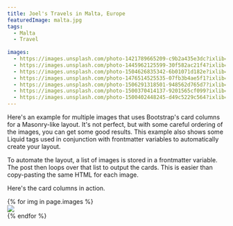 ```yaml
---
title: Joel's Travels in Malta, Europe
featuredImage: malta.jpg
tags:
  - Malta
  - Travel
  
images:
  - https://images.unsplash.com/photo-1421789665209-c9b2a435e3dc?ixlib=rb-0.3.5&ixid=eyJhcHBfaWQiOjEyMDd9&s=5b1016b885e7438c4633109d77368d4d&auto=format&fit=crop&w=1651&q=80
  - https://images.unsplash.com/photo-1445962125599-30f582ac21f4?ixlib=rb-0.3.5&ixid=eyJhcHBfaWQiOjEyMDd9&s=38c096c472ba616dc4e8e76a8069c97a&auto=format&fit=crop&w=668&q=80
  - https://images.unsplash.com/photo-1504626835342-6b01071d182e?ixlib=rb-0.3.5&ixid=eyJhcHBfaWQiOjEyMDd9&s=975855d515c9d56352ee3bfe74287f2b&auto=format&fit=crop&w=1651&q=80
  - https://images.unsplash.com/photo-1476514525535-07fb3b4ae5f1?ixlib=rb-0.3.5&ixid=eyJhcHBfaWQiOjEyMDd9&s=468a8c18f5d811cf03c654b653b5089e&auto=format&fit=crop&w=1650&q=80
  - https://images.unsplash.com/photo-1506291318501-948562d765d7?ixlib=rb-0.3.5&ixid=eyJhcHBfaWQiOjEyMDd9&s=71ad8e3b7b4bd210182ed5e5c024903b&auto=format&fit=crop&w=1650&q=80
  - https://images.unsplash.com/photo-1500370414137-9201565cf099?ixlib=rb-0.3.5&ixid=eyJhcHBfaWQiOjEyMDd9&s=95e700b9e28eb7ed7b5769c823741126&auto=format&fit=crop&w=668&q=80
  - https://images.unsplash.com/photo-1500402448245-d49c5229c564?ixlib=rb-0.3.5&ixid=eyJhcHBfaWQiOjEyMDd9&s=f19c590b253f803a7f9b643c59017160&auto=format&fit=crop&w=1650&q=80
---
```


Here's an example for multiple images that uses Bootstrap's card columns for a Masonry-like layout. It's not perfect, but with some careful ordering of the images, you can get some good results. This example also shows some Liquid tags used in conjunction with frontmatter variables to automatically create your layout.

<!--more-->

To automate the layout, a list of images is stored in a frontmatter variable. The post then loops over that list to output the cards. This is easier than copy-pasting the same HTML for each image.

Here's the card columns in action.

<div class="card-columns">
    {% for img in page.images %}
    <div class="card">
        <img class="card-img-top" src="{{ img }}" />
    </div>
    {% endfor %}
</div>
